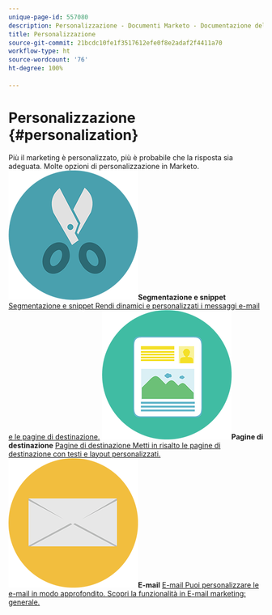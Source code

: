```yaml
---
unique-page-id: 557080
description: Personalizzazione - Documenti Marketo - Documentazione del prodotto
title: Personalizzazione
source-git-commit: 21bcdc10fe1f3517612efe0f8e2adaf2f4411a70
workflow-type: ht
source-wordcount: '76'
ht-degree: 100%

---
```



# Personalizzazione {#personalization}

Più il marketing è personalizzato, più è probabile che la risposta sia adeguata. Molte opzioni di personalizzazione in Marketo.
**![Segmentazione e snippet](assets/graphic-design-tools-18.png)Segmentazione e snippet** [Segmentazione e snippet Rendi dinamici e personalizzati i messaggi e-mail e le pagine di destinazione.](https://docs.marketo.com/display/DOCS/Segmentation+and+Snippets)     **![Pagine di destinazione](assets/office-artboard-80.png)Pagine di destinazione** [Pagine di destinazione Metti in risalto le pagine di destinazione con testi e layout personalizzati.](https://docs.marketo.com/display/DOCS/Personalizing+Landing+Pages)     **![E-mail](assets/office-27-1.png)E-mail** [E-mail Puoi personalizzare le e-mail in modo approfondito. Scopri la funzionalità in E-mail marketing: generale.](https://docs.marketo.com/display/DOCS/General)
